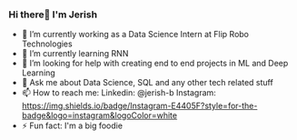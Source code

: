 ### Hi there👋 I'm Jerish

- 🔭 I’m currently working as a Data Science Intern at Flip Robo Technologies
- 🌱 I’m currently learning RNN 
- 🤔 I’m looking for help with creating end to end projects in ML and Deep Learning
- 💬 Ask me about Data Science, SQL and any other tech related stuff
- 📫 How to reach me: Linkedin: @jerish-b Instagram: https://img.shields.io/badge/Instagram-E4405F?style=for-the-badge&logo=instagram&logoColor=white
- ⚡ Fun fact: I'm a big foodie


